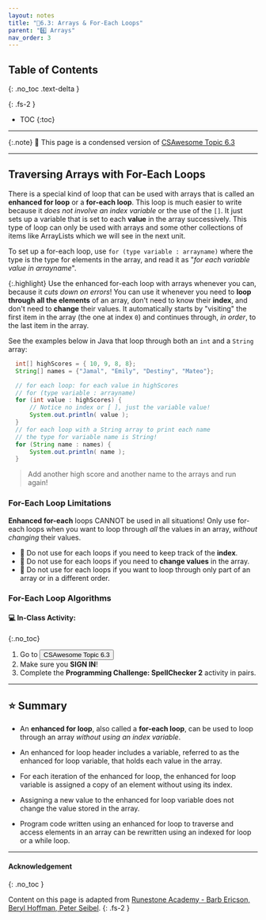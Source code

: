 ```yaml
---
layout: notes
title: "📓6.3: Arrays & For-Each Loops" 
parent: "6️⃣ Arrays"
nav_order: 3
---
```


## Table of Contents
{: .no_toc .text-delta }

{: .fs-2 }
- TOC
{:toc}

---

{:.note}
📖 This page is a condensed version of [CSAwesome Topic 6.3](https://runestone.academy/ns/books/published/csawesome/Unit6-Arrays/topic-6-3-arrays-with-foreach.html?mode=browsing) 

---

## Traversing Arrays with For-Each Loops

There is a special kind of loop that can be used with arrays that is called an **enhanced for loop** or a **for-each loop**. This loop is much easier to write because it _does not involve an index variable_ or the use of the `[]`. It just sets up a variable that is set to each **value** in the array successively. This type of loop can only be used with arrays and some other collections of items like ArrayLists which we will see in the next unit.

To set up a for-each loop, use `for (type variable : arrayname)` where the type is the type for elements in the array, and read it as "_for each variable value in arrayname_". 

{:.highlight}
Use the enhanced for-each loop with arrays whenever you can, because it _cuts down on errors_! You can use it whenever you need to **loop through all the elements** of an array, don't need to know their **index**, and don't need to **change** their values. It automatically starts by "visiting" the first item in the array (the one at index `0`) and continues through, _in order_, to the last item in the array. 

See the examples below in Java that loop through both an `int` and a `String` array:

```java
  int[] highScores = { 10, 9, 8, 8};
  String[] names = {"Jamal", "Emily", "Destiny", "Mateo"};

  // for each loop: for each value in highScores
  // for (type variable : arrayname)
  for (int value : highScores) {
      // Notice no index or [ ], just the variable value!
      System.out.println( value );
  }
  // for each loop with a String array to print each name
  // the type for variable name is String!
  for (String name : names) {
      System.out.println( name );
  }
```
> Add another high score and another name to the arrays and run again!

### For-Each Loop Limitations

<div class="imp" markdown="block">

**Enhanced for-each** loops CANNOT be used in all situations! Only use for-each loops when you want to loop through *all* the values in an array, _without changing_ their values.

   - 🚫 Do not use for each loops if you need to keep track of the **index**.
   - 🚫 Do not use for each loops if  you need to **change values** in the array.
   - 🚫 Do not use for each loops if you want to loop through only part of an array or in a different order.

</div>

### For-Each Loop Algorithms


#### 💻 In-Class Activity: 
{:.no_toc}


<div class="task" markdown="block">

1. Go to <a href="https://runestone.academy/ns/books/published/csawesome/Unit6-Arrays/topic-6-3-arrays-with-foreach.html?mode=browsing"><button type="button" name="button" class="btn">CSAwesome Topic 6.3</button></a> 
2. Make sure you **SIGN IN**!
3. Complete the **Programming Challenge: SpellChecker 2** activity in pairs.

</div>

---

## ⭐️ Summary

- An **enhanced for loop**, also called a **for-each loop**, can be used to loop through an array _without using an index variable_.

- An enhanced for loop header includes a variable, referred to as the enhanced for loop variable, that holds each value in the array.

- For each iteration of the enhanced for loop, the enhanced for loop variable is assigned a copy of an element without using its index.

- Assigning a new value to the enhanced for loop variable does not change the value stored in the array.

- Program code written using an enhanced for loop to traverse and access elements in an array can be rewritten using an indexed for loop or a while loop.

---

#### Acknowledgement
{: .no_toc }

Content on this page is adapted from [Runestone Academy - Barb Ericson, Beryl Hoffman, Peter Seibel](https://runestone.academy/ns/books/published/csawesome/index.html?mode=browsing).
{: .fs-2 }
